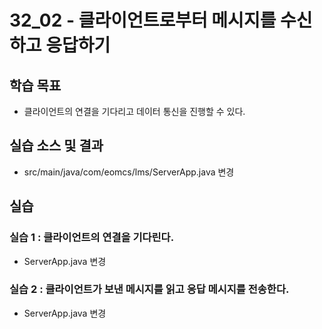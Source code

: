 # 32_02 - 클라이언트로부터 메시지를 수신하고 응답하기

## 학습 목표

- 클라이언트의 연결을 기다리고 데이터 통신을 진행할 수 있다.

## 실습 소스 및 결과

- src/main/java/com/eomcs/lms/ServerApp.java 변경

## 실습

### 실습 1 : 클라이언트의 연결을 기다린다.

- ServerApp.java 변경


### 실습 2 : 클라이언트가 보낸 메시지를 읽고 응답 메시지를 전송한다.

- ServerApp.java 변경